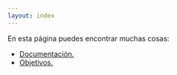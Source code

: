 ```yaml
---
layout: index
---
```

En esta página puedes encontrar muchas cosas:

- [Documentación.](documentos/documentacion.md)
- [Objetivos.](documentos/objetivos.md)
